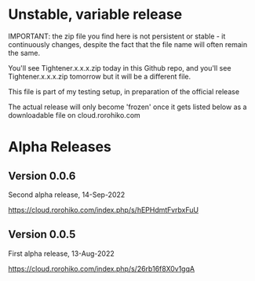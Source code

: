 # Unstable, variable release

IMPORTANT: the zip file you find here is not persistent or stable - it 
continuously changes, despite the fact that the file name
will often remain the same.

You'll see Tightener.x.x.x.zip today in this Github repo, and
you'll see Tightener.x.x.x.zip tomorrow but it will be a different file. 

This file is part of my testing setup, in preparation of the official release

The actual release will only become 'frozen' once it gets listed
below as a downloadable file on cloud.rorohiko.com

# Alpha Releases

## Version 0.0.6

Second alpha release, 14-Sep-2022

https://cloud.rorohiko.com/index.php/s/hEPHdmtFvrbxFuU

## Version 0.0.5

First alpha release, 13-Aug-2022

https://cloud.rorohiko.com/index.php/s/26rb16f8X0v1gqA